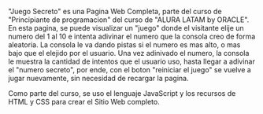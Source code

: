 "Juego Secreto" es una Pagina Web Completa, parte del curso de "Principiante de programacion" del curso de "ALURA LATAM by ORACLE". 
En esta pagina, se puede visualizar un "juego" donde el visitante elije un numero del 1 al 10 e intenta adivinar el numero que la consola creo de forma aleatoria. La consola le va dando pistas si el numero es mas alto, o mas bajo que el elejido por el usuario. Una vez adinivado el numero, la consola le muestra la cantidad de intentos que el usuario uso, hasta llegar a adivinar el "numero secreto", por ende, con el boton "reiniciar el juego" se vuelve a jugar nuevamente, sin necesidad de recargar la pagina. 

Como parte del curso, se uso el lenguaje JavaScript y los recursos de HTML y CSS para crear el Sitio Web completo. 
